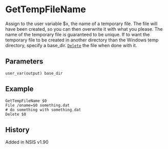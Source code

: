 # GetTempFileName

Assign to the user variable $x, the name of a temporary file. The file will have been created, so you can then overwrite it with what you please. The name of the temporary file is guaranteed to be unique. If to want the temporary file to be created in another directory than the Windows temp directory, specify a base_dir. [`Delete`][1] the file when done with it.

## Parameters

    user_var(output) base_dir

## Example

    GetTempFileName $0
    File /oname=$0 something.dat
    # do something with something.dat
    Delete $0

## History

Added in NSIS v1.90

[1]: Delete.md